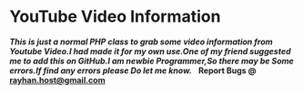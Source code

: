 # YouTube Video Information 
**_This is just a normal PHP class to grab some video information from Youtube Video.I had made it for my own use.One of my friend suggested me to add this on GitHub.I am newbie Programmer,So there may be Some errors.If find any errors please Do let me know._**  
**Report Bugs @ [rayhan.host@gmail.com](mailto:rayhan.host@gmail.com)**

